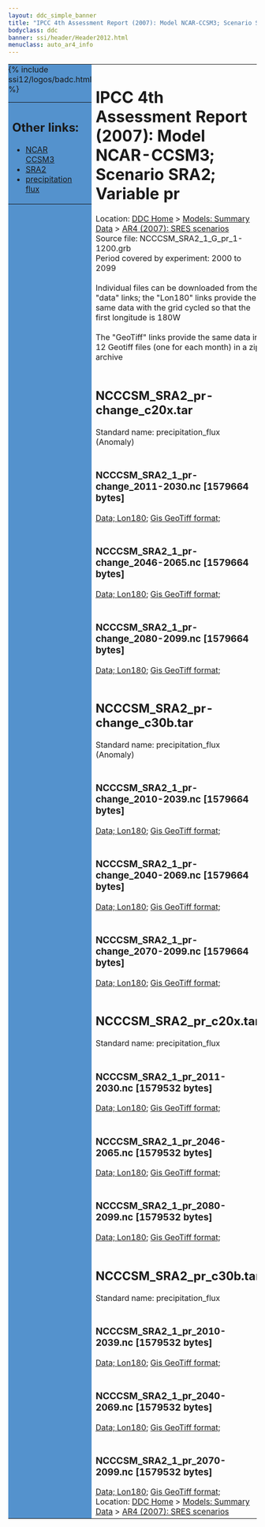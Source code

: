 ```yaml
---
layout: ddc_simple_banner
title: "IPCC 4th Assessment Report (2007): Model NCAR-CCSM3; Scenario SRA2; Variable pr"
bodyclass: ddc
banner: ssi/header/Header2012.html
menuclass: auto_ar4_info
---
```



<table width="100%" border="0" cellspacing="0" cellpadding="0" style="border-collapse: collapse;">
<tr style="margin:0;padding:0;border:0;">
<td style="margin:0;padding:0;border:0;height:1pt;width:150pt;background:#5492CD;" valign="top" >

<div id="lh-col2" class="auto_ar4_info">
<table class="menumain" bgcolor="#5492CD" cellspacing="0" width="100%" border="0">
<tr><td>
<h2> Other links:</h2>
<ul>
<li><a href="/auto/ar4/model-NCAR-CCSM3.html">NCAR<br/>CCSM3</a></li>
<li><a href="/auto/ar4/scenario-SRA2.html">SRA2</a></li>
<li><a href="/auto/ar4/var-precipitation_flux.html">precipitation flux</a></li>
</ul>
</td></tr>
{% include ssi12/logos/badc.html %}
</table>
</div>
</td>
<td><h1>IPCC 4th Assessment Report (2007): Model NCAR-CCSM3; Scenario SRA2; Variable pr</h1>

<!-- Breadcrumb1 -->
<div id="breadcrumb1" align="left">
Location: <a href="/index.html">DDC Home</a> > <a href="/sim/gcm_clim/">Models: Summary Data</a>
> <a href="/sim/gcm_clim/SRES_AR4/index.html">AR4 (2007): SRES scenarios</a>
</div>
<!-- End of Breadcrumb1 -->Source file: NCCCSM_SRA2_1_G_pr_1-1200.grb
<br/>
Period covered by experiment: 2000 to 2099<br/>
<br/>Individual files can be downloaded from the "data" links; the "Lon180" links provide the same data
         with the grid cycled so that the first longitude is 180W<br/>
<br/>The "GeoTiff" links provide the same data in 12 Geotiff files (one for each month)
          in a zip archive<br/>
<br/><h2>NCCCSM_SRA2_pr-change_c20x.tar</h2>
Standard name: precipitation_flux (Anomaly)<br>
<br/><h3>NCCCSM_SRA2_1_pr-change_2011-2030.nc [1579664 bytes]</h3>
<a href="http://apps.ipcc-data.org/cgi-bin/downl/ar4_nc/pr/NCCCSM_SRA2_1_pr-change_2011-2030.nc">Data; </a><a href="http://apps.ipcc-data.org/cgi-bin/downl/ar4_nc/pr/NCCCSM_SRA2_1_pr-change_2011-2030.cyto180.nc"> Lon180</a>; <a href="/cgi-bin/downl/ar4_tif/pr/NCCCSM_SRA2_1_pr-change_2011-2030.zip">Gis GeoTiff format; </a><br/>
<br/><h3>NCCCSM_SRA2_1_pr-change_2046-2065.nc [1579664 bytes]</h3>
<a href="http://apps.ipcc-data.org/cgi-bin/downl/ar4_nc/pr/NCCCSM_SRA2_1_pr-change_2046-2065.nc">Data; </a><a href="http://apps.ipcc-data.org/cgi-bin/downl/ar4_nc/pr/NCCCSM_SRA2_1_pr-change_2046-2065.cyto180.nc"> Lon180</a>; <a href="/cgi-bin/downl/ar4_tif/pr/NCCCSM_SRA2_1_pr-change_2046-2065.zip">Gis GeoTiff format; </a><br/>
<br/><h3>NCCCSM_SRA2_1_pr-change_2080-2099.nc [1579664 bytes]</h3>
<a href="http://apps.ipcc-data.org/cgi-bin/downl/ar4_nc/pr/NCCCSM_SRA2_1_pr-change_2080-2099.nc">Data; </a><a href="http://apps.ipcc-data.org/cgi-bin/downl/ar4_nc/pr/NCCCSM_SRA2_1_pr-change_2080-2099.cyto180.nc"> Lon180</a>; <a href="/cgi-bin/downl/ar4_tif/pr/NCCCSM_SRA2_1_pr-change_2080-2099.zip">Gis GeoTiff format; </a><br/>
<br/><h2>NCCCSM_SRA2_pr-change_c30b.tar</h2>
Standard name: precipitation_flux (Anomaly)<br>
<br/><h3>NCCCSM_SRA2_1_pr-change_2010-2039.nc [1579664 bytes]</h3>
<a href="http://apps.ipcc-data.org/cgi-bin/downl/ar4_nc/pr/NCCCSM_SRA2_1_pr-change_2010-2039.nc">Data; </a><a href="http://apps.ipcc-data.org/cgi-bin/downl/ar4_nc/pr/NCCCSM_SRA2_1_pr-change_2010-2039.cyto180.nc"> Lon180</a>; <a href="/cgi-bin/downl/ar4_tif/pr/NCCCSM_SRA2_1_pr-change_2010-2039.zip">Gis GeoTiff format; </a><br/>
<br/><h3>NCCCSM_SRA2_1_pr-change_2040-2069.nc [1579664 bytes]</h3>
<a href="http://apps.ipcc-data.org/cgi-bin/downl/ar4_nc/pr/NCCCSM_SRA2_1_pr-change_2040-2069.nc">Data; </a><a href="http://apps.ipcc-data.org/cgi-bin/downl/ar4_nc/pr/NCCCSM_SRA2_1_pr-change_2040-2069.cyto180.nc"> Lon180</a>; <a href="/cgi-bin/downl/ar4_tif/pr/NCCCSM_SRA2_1_pr-change_2040-2069.zip">Gis GeoTiff format; </a><br/>
<br/><h3>NCCCSM_SRA2_1_pr-change_2070-2099.nc [1579664 bytes]</h3>
<a href="http://apps.ipcc-data.org/cgi-bin/downl/ar4_nc/pr/NCCCSM_SRA2_1_pr-change_2070-2099.nc">Data; </a><a href="http://apps.ipcc-data.org/cgi-bin/downl/ar4_nc/pr/NCCCSM_SRA2_1_pr-change_2070-2099.cyto180.nc"> Lon180</a>; <a href="/cgi-bin/downl/ar4_tif/pr/NCCCSM_SRA2_1_pr-change_2070-2099.zip">Gis GeoTiff format; </a><br/>
<br/><h2>NCCCSM_SRA2_pr_c20x.tar</h2>
Standard name: precipitation_flux<br>
<br/><h3>NCCCSM_SRA2_1_pr_2011-2030.nc [1579532 bytes]</h3>
<a href="http://apps.ipcc-data.org/cgi-bin/downl/ar4_nc/pr/NCCCSM_SRA2_1_pr_2011-2030.nc">Data; </a><a href="http://apps.ipcc-data.org/cgi-bin/downl/ar4_nc/pr/NCCCSM_SRA2_1_pr_2011-2030.cyto180.nc"> Lon180</a>; <a href="/cgi-bin/downl/ar4_tif/pr/NCCCSM_SRA2_1_pr_2011-2030.zip">Gis GeoTiff format; </a><br/>
<br/><h3>NCCCSM_SRA2_1_pr_2046-2065.nc [1579532 bytes]</h3>
<a href="http://apps.ipcc-data.org/cgi-bin/downl/ar4_nc/pr/NCCCSM_SRA2_1_pr_2046-2065.nc">Data; </a><a href="http://apps.ipcc-data.org/cgi-bin/downl/ar4_nc/pr/NCCCSM_SRA2_1_pr_2046-2065.cyto180.nc"> Lon180</a>; <a href="/cgi-bin/downl/ar4_tif/pr/NCCCSM_SRA2_1_pr_2046-2065.zip">Gis GeoTiff format; </a><br/>
<br/><h3>NCCCSM_SRA2_1_pr_2080-2099.nc [1579532 bytes]</h3>
<a href="http://apps.ipcc-data.org/cgi-bin/downl/ar4_nc/pr/NCCCSM_SRA2_1_pr_2080-2099.nc">Data; </a><a href="http://apps.ipcc-data.org/cgi-bin/downl/ar4_nc/pr/NCCCSM_SRA2_1_pr_2080-2099.cyto180.nc"> Lon180</a>; <a href="/cgi-bin/downl/ar4_tif/pr/NCCCSM_SRA2_1_pr_2080-2099.zip">Gis GeoTiff format; </a><br/>
<br/><h2>NCCCSM_SRA2_pr_c30b.tar</h2>
Standard name: precipitation_flux<br>
<br/><h3>NCCCSM_SRA2_1_pr_2010-2039.nc [1579532 bytes]</h3>
<a href="http://apps.ipcc-data.org/cgi-bin/downl/ar4_nc/pr/NCCCSM_SRA2_1_pr_2010-2039.nc">Data; </a><a href="http://apps.ipcc-data.org/cgi-bin/downl/ar4_nc/pr/NCCCSM_SRA2_1_pr_2010-2039.cyto180.nc"> Lon180</a>; <a href="/cgi-bin/downl/ar4_tif/pr/NCCCSM_SRA2_1_pr_2010-2039.zip">Gis GeoTiff format; </a><br/>
<br/><h3>NCCCSM_SRA2_1_pr_2040-2069.nc [1579532 bytes]</h3>
<a href="http://apps.ipcc-data.org/cgi-bin/downl/ar4_nc/pr/NCCCSM_SRA2_1_pr_2040-2069.nc">Data; </a><a href="http://apps.ipcc-data.org/cgi-bin/downl/ar4_nc/pr/NCCCSM_SRA2_1_pr_2040-2069.cyto180.nc"> Lon180</a>; <a href="/cgi-bin/downl/ar4_tif/pr/NCCCSM_SRA2_1_pr_2040-2069.zip">Gis GeoTiff format; </a><br/>
<br/><h3>NCCCSM_SRA2_1_pr_2070-2099.nc [1579532 bytes]</h3>
<a href="http://apps.ipcc-data.org/cgi-bin/downl/ar4_nc/pr/NCCCSM_SRA2_1_pr_2070-2099.nc">Data; </a><a href="http://apps.ipcc-data.org/cgi-bin/downl/ar4_nc/pr/NCCCSM_SRA2_1_pr_2070-2099.cyto180.nc"> Lon180</a>; <a href="/cgi-bin/downl/ar4_tif/pr/NCCCSM_SRA2_1_pr_2070-2099.zip">Gis GeoTiff format; </a><br/>
<!-- Breadcrumb2 -->
<div id="breadcrumb2" align="left">
Location: <a href="/index.html">DDC Home</a> > <a href="/sim/gcm_clim/">Models: Summary Data</a>
> <a href="/sim/gcm_clim/SRES_AR4/index.html">AR4 (2007): SRES scenarios</a>
</div>
<!-- End of Breadcrumb2 --></td></tr></table>
